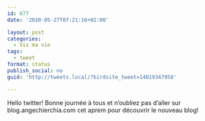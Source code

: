 ```yaml
---
id: 677
date: '2010-05-27T07:21:16+02:00'

layout: post
categories:
  - Vis ma vie
tags:
  - tweet
format: status
publish_social: no
guid: 'http://tweets.local/?birdsite_tweet=14819347958'

---
```


Hello twitter! Bonne journée à tous et n’oubliez pas d’aller sur blog.angechierchia.com cet aprem pour découvrir le nouveau blog!